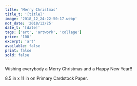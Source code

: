 ```yaml
---
title: 'Merry Christmas'
title_t: '[title]'
image: '2018_12_24-22-50-17.webp'
not_date: '2018/12/25'
date_t: '[date]'
tags: ['art', 'artwork', 'collage']
price: '100'
excerpt: 'art'
available: false
print: false
sold: false
---
```


Wishing everybody a Merry Christmas and a Happy New Year!!

8.5 in x 11 in on Primary Cardstock Paper.

